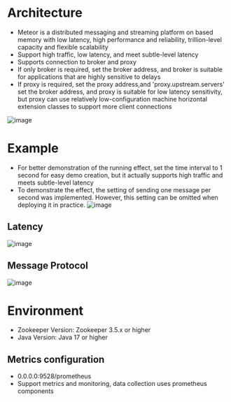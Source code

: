 # Architecture
- Meteor is a distributed messaging and streaming platform on based memory with low latency, high performance and reliability, trillion-level capacity and flexible scalability
- Support high traffic, low latency, and meet subtle-level latency
- Supports connection to broker and proxy
- If only broker is required, set the broker address, and broker is suitable for applications that are highly sensitive to delays
- If proxy is required, set the proxy address,and 'proxy.upstream.servers' set the broker address, and proxy is suitable for low latency sensitivity, but proxy can use relatively low-configuration machine horizontal extension classes to support more client connections

![image](https://github.com/shallowx/meteor/blob/main/docs/image/infra.png)

# Example
- For better demonstration of the running effect, set the time interval to 1 second for easy demo creation, but it actually supports high traffic and meets subtle-level latency
- To demonstrate the effect, the setting of sending one message per second was implemented. However, this setting can be omitted when deploying it in practice.
![image](https://github.com/shallowx/meteor/blob/main/docs/image/example.gif)

## Latency
![image](https://github.com/shallowx/meteor/blob/main/docs/image/partition.png)

## Message Protocol
![image](https://github.com/shallowx/meteor/blob/main/docs/image/message.png)

# Environment
- Zookeeper Version: Zookeeper 3.5.x or higher
- Java Version: Java 17 or higher

## Metrics configuration
- 0.0.0.0:9528/prometheus
- Support metrics and monitoring, data collection uses prometheus components

